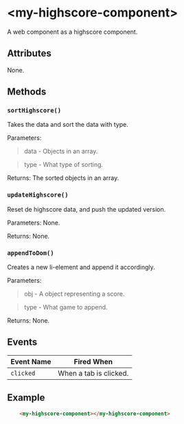 # &lt;my-highscore-component&gt;

A web component as a highscore component. 

## Attributes

None.

## Methods

### `sortHighscore()`

Takes the data and sort the data with type.

Parameters: 

> data - Objects in an array.

> type - What type of sorting.

Returns: The sorted objects in an array.

### `updateHighscore()`

Reset de highscore data, and push the updated version.

Parameters: None.

Returns: None.

### `appendToDom()`

Creates a new li-element and append it accordingly.

Parameters: 

> obj - A object representing a score.

> type - What game to append.

Returns: None.


## Events

| Event Name | Fired When |
|------------|------------|
| `clicked`| When a tab is clicked.


## Example


```html
    <my-highscore-component></my-highscore-component>
```